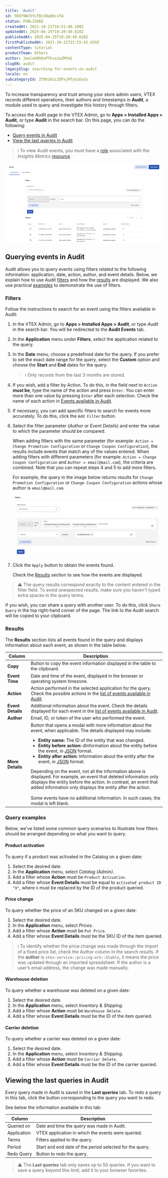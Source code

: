 ```yaml
---
title: 'Audit'
id: 5RXf9WJ5YLFBcS8q8KcxTA
status: PUBLISHED
createdAt: 2021-10-21T16:51:06.108Z
updatedAt: 2025-04-25T19:20:49.628Z
publishedAt: 2025-04-25T19:20:49.628Z
firstPublishedAt: 2021-10-21T21:55:42.939Z
contentType: tutorial
productTeam: Others
author: 1malnhMX0vPThsaJaZMYm2
slugEN: audit
legacySlug: searching-for-events-on-audit
locale: en
subcategoryId: 2TNXiKzLZOPxjMTyGiEeJu
---
```


To increase transparency and trust among your store admin users, VTEX records different operations, their authors and timestamps in **Audit**, a module used to query and investigate this history through filters.

To access the Audit page in the VTEX Admin, go to **Apps > Installed Apps > Audit**, or type **Audit** in the search bar. On this page, you can do the following:

* [Query events in Audit](#querying-events-in-audit)
* [View the last queries in Audit](#viewing-the-last-queries-in-audit)

> ℹ️ To view Audit events, you must have a [role](/en/tutorial/roles--7HKK5Uau2H6wxE1rH5oRbc) associated with the *Insights Metrics*  [resource](/en/tutorial/license-manager-resources--3q6ztrC8YynQf6rdc6euk3).

![audit-ui-en (1)](https://raw.githubusercontent.com/vtexdocs/help-center-content/refs/heads/main/docs/en/tutorials/security/platform-security-resources/audit_1.png)

## Querying events in Audit

Audit allows you to query events using filters related to the following information: application, date, action, author, and event details. Below, we explain how to use Audit [filters](#filters) and how the [results](#results) are displayed. We also use practical [examples](#query-examples) to demonstrate the use of filters.

### Filters

Follow the instructions to search for an event using the filters available in Audit:

1. In the VTEX Admin, go to **Apps > Installed Apps > Audit**, or type _Audit_ in the search bar. You will be redirected to the **Audit Events** tab.
2. In the **Application** menu under **Filters**, select the application related to the query.
3. In the **Date** menu, choose a predefined date for the query. If you prefer to set the exact date range for the query, select the **Custom** option and choose the **Start** and **End** dates for the query.

   > ℹ️ Only records from the last 3 months are stored.

4. If you wish, add a filter by Action. To do this, in the field next to `Action` **must be**, type the name of the action and press `Enter`. You can enter more than one value by pressing `Enter` after each selection. Check the name of each action in [Events available in Audit](/en/tutorial/events-available-in-audit--6r1Mzcu5NmkmmDLJlz9CCZ).
5. If necessary, you can add specific filters to search for events more accurately. To do this, click the `Add Filter` button.
5. Select the filter parameter (_Author_ or _Event Details_) and enter the value to which the parameter should be compared.

    When adding filters with the same parameter (for example: `Action = Change Promotion Configuration` or `Change Coupon Configuration`), the results include events that match any of the values entered. When adding filters with different parameters (for example: `Action = Change Coupon Configuration` and `Author = email@mail.com`), the criteria are combined. Note that you can repeat steps 4 and 5 to add more filters.

    For example, the query in the image below returns results for `Change Promotion Configuration` or `Change Coupon Configuration` actions whose author is `email@mail.com`.

    ![filtros-en (1)](https://raw.githubusercontent.com/vtexdocs/help-center-content/refs/heads/main/docs/en/tutorials/security/platform-security-resources/audit_2.png)

7. Click the `Apply` button to obtain the events found.

    Check the [Results](#results) section to see how the events are displayed.

> ⚠️ The query results correspond exactly to the content entered in the filter field. To avoid unexpected results, make sure you haven't typed extra spaces in the query terms.

If you wish, you can share a query with another user. To do this, click `Share Query` in the top right-hand corner of the page. The link to the Audit search will be copied to your clipboard.

### Results

The **Results** section lists all events found in the query and displays information about each event, as shown in the table below.

| Column | Description |
|---|---|
| __Copy__ | Button to copy the event information displayed in the table to the clipboard. |
| __Event Time__ | Date and time of the event, displayed in the browser or operating system timezone. |
| __Action__ | Action performed in the selected application for the query. Check the possible actions in the [list of events available in Audit](/en/tutorial/events-available-in-audit--6r1Mzcu5NmkmmDLJlz9CCZ). |
| __Event Details__ | Additional information about the event. Check the details displayed for each event in the [list of events available in Audit](/en/tutorial/events-available-in-audit--6r1Mzcu5NmkmmDLJlz9CCZ). |
| __Author__ | Email, ID, or token of the user who performed the event. |
| __More Details__ | Button that opens a modal with more information about the event, when applicable. The details displayed may include: <ul><li class="t-body mb5 lh-copy">**Entity name:** The ID of the entity that was changed.</li><li class="t-body mb5 lh-copy">**Entity before action:** dInformation about the entity before the event, in [JSON](http://www.json.org/) format.</li><li class="t-body mb5 lh-copy">**Entity after action:** Information about the entity after the event, in [JSON](http://www.json.org/) format.</li></ul>Depending on the event, not all the information above is displayed. For example, an event that deleted information only displays the entity before the action. In contrast, an event that added information only displays the entity after the action. <br /><br /> Some events have no additional information. In such cases, the modal is left blank. |

### Query examples

Below, we've listed some common query scenarios to illustrate how filters should be arranged depending on what you want to query.

#### Product activation

To query if a product was activated in the Catalog on a given date:

1. Select the desired date.
2. In the **Application** menu, select _Catalog (Admin)_.
3. Add a filter whose **Action** must be `Product Activation`.
4. Add a filter whose **Event Details** must be equal to `activated product ID "X"`, where `X` must be replaced by the ID of the product queried.

#### Price change

To query whether the price of an SKU changed on a given date:

1. Select the desired date.
2. In the **Application** menu, select _Prices_.
3. Add a filter whose **Action** must be `Put Price`.
4. Add a filter whose **Event Details** must be the SKU ID of the item queried.

> ℹ️  To identify whether the price change was made through the import of a fixed price list, check the Author column in the search results. If the **author** is `vtex-service::pricing-wrk::Stable`, it means the price was updated through an imported spreadsheet. If the author is a user’s email address, the change was made manually. 

#### Warehouse deletion

To query whether a warehouse was deleted on a given date:

1. Select the desired date.
2. In the **Application** menu, select _Inventory & Shipping_.
3. Add a filter whose **Action** must be `Warehouse Delete`.
4. Add a filter whose **Event Details** must be the ID of the item queried.

#### Carrier deletion

To query whether a carrier was deleted on a given date:

1. Select the desired date.
2. In the **Application** menu, select _Inventory & Shipping_.
3. Add a filter whose **Action** must be `Carrier Delete`.
4. Add a filter whose **Event Details** must be the ID of the carrier queried.

## Viewing the last queries in Audit

Every query made in Audit is saved in the **Last queries** tab. To redo a query in this tab, click the  button corresponding to the query you want to redo.

See below the information available in this tab:

| Column | Description |
|---|---|
| Queried on | Date and time the query was made in Audit. |
| Application | VTEX application in which the events were queried. |
| Terms | Filters applied to the query. |
| Period | Start and end date of the period selected for the query. |
| Redo Query | Button to redo the query. |

> ⚠️ The **Last queries** tab only saves up to 50 queries. If you want to save a query beyond this limit, add it to your browser favorites.
